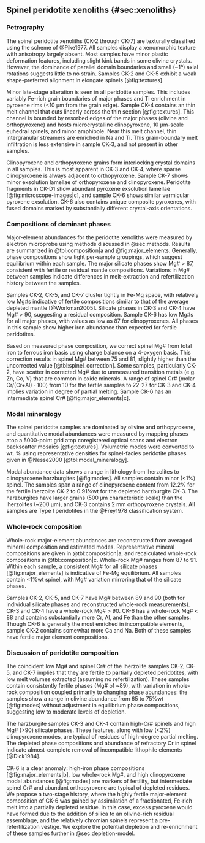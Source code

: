 
<!--[[minerals]]-->
<!--[[lava_minerals]]--
<!--[[major_elements]]-->

## Spinel peridotite xenoliths {#sec:xenoliths}

<!--[[textures]]-->

<!--[[sample_petrography]]-->
<!--[[microscope-images]]-->

### Petrography

The spinel peridotite xenoliths (CK-2 through CK-7) are texturally classified
using the scheme of @Pike1977. All samples display a xenomorphic texture with
anisotropy largely absent. Most samples have minor plastic deformation
features, including slight kink bands in some olivine crystals. However, the
dominance of parallel domain boundaries and small (~1º) axial rotations
suggests little to no strain. Samples CK-2 and CK-5 exhibit a weak
shape-preferred alignment in elongate spinels [@fig:textures].

Minor late-stage alteration is seen in all peridotite samples. This includes
variably Fe-rich grain boundaries of major phases and Ti enrichment in pyroxene
rims (<10 µm from the grain edge). Sample CK-4 contains an thin melt channel
that cuts linearly across the thin section [@fig:textures]. This channel is
bounded by resorbed edges of the major phases (olivine and orthopyroxene) and
hosts microcrystalline clinopyroxene, 10 µm-scale euhedral spinels, and minor
amphibole. Near this melt channel, thin intergranular streamers are enriched in
Na and Ti. This grain-boundary melt infiltration is less extensive in sample
CK-3, and not present in other samples.

Clinopyroxene and orthopyroxene grains form interlocking crystal domains in all
samples. This is most apparent in CK-3 and CK-4, where sparse clinopyroxene is
always adjacent to orthopyroxene. Sample CK-7 shows minor exsolution lamellae
of orthopyroxene and clinopyroxene. Peridotite fragments in CK-D1 show abundant
pyroxene exsolution lamellae [@fig:microscope-images|c], and sample CK-6 shows
similar vermicular pyroxene exsolution. CK-6 also contains unique composite
pyroxenes, with fused domains marked by substantially different crystal-axis
orientations.

### Compositions of dominant phases

Major-element abundances for the peridotite xenoliths were measured
by electron microprobe using methods discussed in @sec:methods. Results
are summarized in @tbl:composition|a and @fig:major_elements. Generally, phase compositions
show tight per-sample groupings, which suggest equilibrium within
each sample.  The major silicate phases show Mg# > 87, consistent with
fertile or residual mantle compositions. Variations in Mg\#
between samples indicate differences in melt-extraction and
refertilization history between the samples.

Samples CK-2, CK-5, and CK-7 cluster tightly in Fe-Mg space, with
relatively low Mg\#s indicative of fertile compositions
similar to that of the average depleted
mantle [@Workman2005].
Silicate phases in CK-3 and CK-4 have Mg\# > 90, suggesting a
residual composition.
Sample CK-6 has low Mg\#s for all major phases, with values
as low as 87 for clinopyroxenes. All phases in this sample show higher
iron abundance than expected for fertile peridotites.

Based on measured phase composition, we correct spinel Mg\# from total iron to
ferrous iron basis using charge balance on a 4-oxygen basis. This correction
results in spinel Mg\# between 75 and 81, slightly higher than the uncorrected
value [@tbl:spinel_correction]. Some samples, particularly CK-2, have scatter
in corrected Mg# due to unmeasured transition metals (e.g. Zn, Co, V) that are
common in oxide minerals.  A range of spinel Cr\# (molar Cr/(Cr+Al) $\cdot{}$
100) from 10 for the fertile samples to 22-27 for CK-3 and CK-4 implies
variation in degree of partial melting. Sample CK-6 has an intermediate spinel
Cr\# [@fig:major_elements|c].

### Modal mineralogy
<!--[[modes]]-->

The spinel peridotite samples are dominated by olivine and orthopyroxene, and
quantitative modal abundances were measured by mapping phases atop a 5000-point
grid atop coregistered optical scans and electron backscatter mosaics
[@fig:textures]. Volumetric modes were converted to wt. % using representative
densities for spinel-facies peridotite phases given in @Nesse2000
[@tbl:modal_mineralogy].

Modal abundance data shows a range in lithology from lherzolites to
clinopyroxene harzburgites [@fig:modes]. All samples contain minor (<1%)
spinel. The samples span a range of clinopyroxene content from 12.2% for the
fertile lherzolite CK-2 to 0.91%wt for the depleted harzburgite CK-3. The
harzburgites have larger grains (500 µm characteristic scale) than the
lherzolites (~200 µm), and CK-3 contains 2 mm orthopyroxene crystals. All
samples are Type I peridotites in the @Frey1978 classification system.

### Whole-rock composition

Whole-rock major-element abundances are
reconstructed from averaged mineral composition and estimated modes.
Representative mineral compositions are given in @tbl:composition|a, and
recalculated whole-rock compositions in @tbl:composition|c.
Whole-rock Mg\# ranges from 87 to 91. Within each
sample, a consistent Mg\# for all silicate phases [@fig:major_elements] is
indicative of Fe-Mg equilibrium. All samples contain <1%wt spinel, with Mg\#
variation mirroring that of the silicate phases.

Samples CK-2, CK-5, and CK-7 have Mg# between 89 and 90 (both for individual
silicate phases and reconstructed whole-rock measurements). CK-3 and CK-4 have
a whole-rock Mg# > 90. CK-6 has a whole-rock Mg# < 88 and contains
substantially more Cr, Al, and Fe than the other samples. Though CK-6 is
generally the most enriched in incompatible elements, sample CK-2 contains
somewhat more Ca and Na. Both of these samples have fertile major element
compositions.

### Discussion of peridotite composition

The coincident low Mg# and spinel Cr# of the lherzolite samples CK-2, CK-5, and
CK-7 implies that they are fertile to partially depleted peridotites, with low
melt volumes extracted (assuming no refertilization). These samples contain
consistently fertile phases (Mg# of ~89), with variation in whole-rock
composition coupled primarily to changing phase abundances: the samples show
a range in olivine abundance from 65 to 75%wt [@fig:modes] without adjustment
in equilibrium phase compositions, suggesting low to moderate levels of
depletion.

The harzburgite samples CK-3 and CK-4 contain high-Cr# spinels and high Mg# (>90)
silicate phases. These features, along with low (<2%) clinopyroxene modes, are
typical of residues of high-degree partial melting. The depleted phase
compositions and abundance of refractory Cr in spinel indicate almost-complete
removal of incompatible lithophile elements [@Dick1984].

CK-6 is a clear anomaly: high-iron phase compositions [@fig:major_elements|b],
low whole-rock Mg#, and high clinopyroxene modal abundances [@fig:modes] are
markers of fertility, but intermediate spinel Cr\# and abundant orthopyroxene
are typical of depleted residues. We propose a two-stage history, where the
highly fertile major-element composition of CK-6 was gained by assimilation of
a fractionated, Fe-rich melt into a partially depleted residue. In this case,
excess pyroxene would have formed due to the addition of silica to an
olivine-rich residual assemblage, and the relatively chromian spinels represent
a pre-refertilization vestige. We explore the potential depletion and
re-enrichment of these samples further in @sec:depletion-model.

<!--[[whole_rock_major]]-->

<!--[[cpx_profile]]-->

<!--[[trace_elements_table]]-->
<!--[[spinel_correction]]-->

